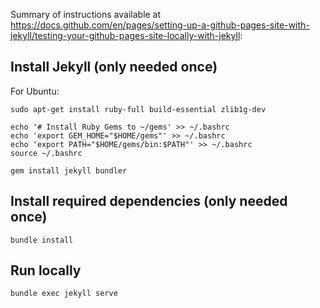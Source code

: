 Summary of instructions available at https://docs.github.com/en/pages/setting-up-a-github-pages-site-with-jekyll/testing-your-github-pages-site-locally-with-jekyll:

## Install Jekyll (only needed once)

For Ubuntu:

```
sudo apt-get install ruby-full build-essential zlib1g-dev

echo '# Install Ruby Gems to ~/gems' >> ~/.bashrc
echo 'export GEM_HOME="$HOME/gems"' >> ~/.bashrc
echo 'export PATH="$HOME/gems/bin:$PATH"' >> ~/.bashrc
source ~/.bashrc

gem install jekyll bundler
```

## Install required dependencies (only needed once)

```
bundle install
```

## Run locally

```
bundle exec jekyll serve
```
